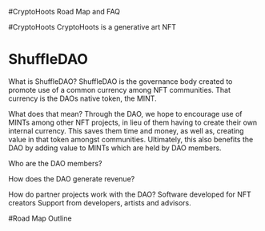 #CryptoHoots Road Map and FAQ


#CryptoHoots
CryptoHoots is a generative art NFT


# ShuffleDAO
What is ShuffleDAO?
ShuffleDAO is the governance body created to promote use of a common currency among NFT communities.
That currency is the DAOs native token, the MINT.

What does that mean?
Through the DAO, we hope to encourage use of MINTs among other NFT projects, in lieu of them having to create their own internal currency.
This saves them time and money, as well as, creating value in that token amongst communities. Ultimately, this also benefits the DAO by adding value to MINTs
which are held by DAO members.

Who are the DAO members?

How does the DAO generate revenue?

How do partner projects work with the DAO?
Software developed for NFT creators
Support from developers, artists and advisors.

#Road Map
Outline


